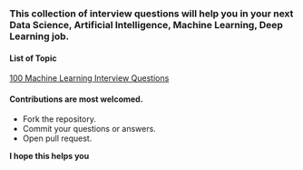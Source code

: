 ### This collection of interview questions will help you in your next Data Science, Artificial Intelligence, Machine Learning, Deep Learning job.

#### List of Topic

[100 Machine Learning Interview Questions](https://github.com/masmahbubalom/InterviewQuestions/tree/main/ML%20Interview%20Question "Click here to see the questions!")


#### Contributions are most welcomed.

  - Fork the repository.
  - Commit your questions or answers.
  - Open pull request.


**I hope this helps you**
